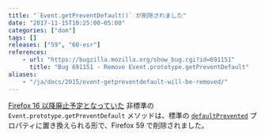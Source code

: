 ```yaml
---
title: "`Event.getPreventDefault()` が削除されました"
date: "2017-11-15T10:25:00-05:00"
categories: ["dom"]
tags: []
releases: ["59", "60-esr"]
references:
    - url: "https://bugzilla.mozilla.org/show_bug.cgi?id=691151"
      title: "Bug 691151 - Remove Event.prototype.getPreventDefault"
aliases:
    - "/ja/docs/2015/event-getpreventdefault-will-be-removed/"
---
```

[Firefox 16 以降廃止予定となっていた](https://www.fxsitecompat.dev/ja/docs/2013/obsolete-event-methods-have-been-removed/) 非標準の `Event.prototype.getPreventDefault` メソッドは、標準の [`defaultPrevented`](https://developer.mozilla.org/docs/Web/API/Event/defaultPrevented) プロパティに置き換えられる形で、Firefox 59 で削除されました。
